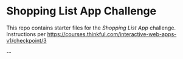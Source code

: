 # Shopping List App Challenge

This repo contains starter files for the *Shopping List App* challenge. Instructions per https://courses.thinkful.com/interactive-web-apps-v1/checkpoint/3

--

